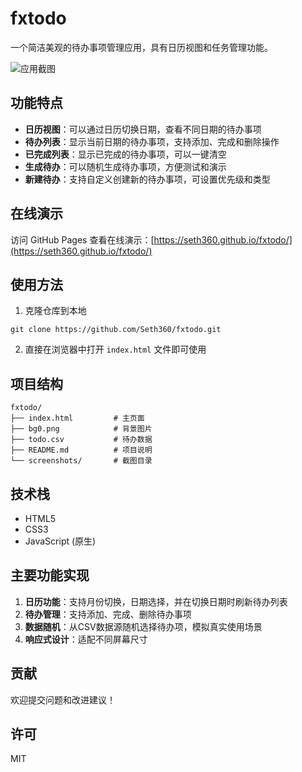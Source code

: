 # fxtodo

一个简洁美观的待办事项管理应用，具有日历视图和任务管理功能。

![应用截图](screenshots/screenshot1.png)

## 功能特点

* **日历视图**：可以通过日历切换日期，查看不同日期的待办事项
* **待办列表**：显示当前日期的待办事项，支持添加、完成和删除操作
* **已完成列表**：显示已完成的待办事项，可以一键清空
* **生成待办**：可以随机生成待办事项，方便测试和演示
* **新建待办**：支持自定义创建新的待办事项，可设置优先级和类型

## 在线演示

访问 GitHub Pages 查看在线演示：[https://seth360.github.io/fxtodo/](https://seth360.github.io/fxtodo/)

## 使用方法

1. 克隆仓库到本地  
```  
git clone https://github.com/Seth360/fxtodo.git  
```
2. 直接在浏览器中打开 `index.html` 文件即可使用

## 项目结构

```
fxtodo/
├── index.html         # 主页面
├── bg0.png            # 背景图片
├── todo.csv           # 待办数据
├── README.md          # 项目说明
└── screenshots/       # 截图目录
```

## 技术栈

* HTML5
* CSS3
* JavaScript (原生)

## 主要功能实现

1. **日历功能**：支持月份切换，日期选择，并在切换日期时刷新待办列表
2. **待办管理**：支持添加、完成、删除待办事项
3. **数据随机**：从CSV数据源随机选择待办项，模拟真实使用场景
4. **响应式设计**：适配不同屏幕尺寸

## 贡献

欢迎提交问题和改进建议！

## 许可

MIT
